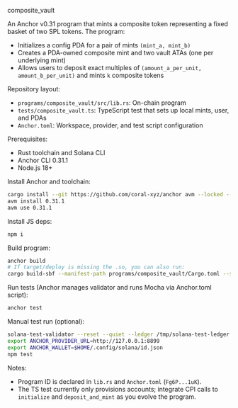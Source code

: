 composite_vault

An Anchor v0.31 program that mints a composite token representing a fixed basket of two SPL tokens. The program:
- Initializes a config PDA for a pair of mints `(mint_a, mint_b)`
- Creates a PDA-owned composite mint and two vault ATAs (one per underlying mint)
- Allows users to deposit exact multiples of `(amount_a_per_unit, amount_b_per_unit)` and mints `k` composite tokens

Repository layout:
- `programs/composite_vault/src/lib.rs`: On-chain program
- `tests/composite_vault.ts`: TypeScript test that sets up local mints, user, and PDAs
- `Anchor.toml`: Workspace, provider, and test script configuration

Prerequisites:
- Rust toolchain and Solana CLI
- Anchor CLI 0.31.1
- Node.js 18+

Install Anchor and toolchain:
```bash
cargo install --git https://github.com/coral-xyz/anchor avm --locked --force
avm install 0.31.1
avm use 0.31.1
```

Install JS deps:
```bash
npm i
```

Build program:
```bash
anchor build
# If target/deploy is missing the .so, you can also run:
cargo build-sbf --manifest-path programs/composite_vault/Cargo.toml --sbf-out-dir target/deploy
```

Run tests (Anchor manages validator and runs Mocha via Anchor.toml script):
```bash
anchor test
```

Manual test run (optional):
```bash
solana-test-validator --reset --quiet --ledger /tmp/solana-test-ledger &
export ANCHOR_PROVIDER_URL=http://127.0.0.1:8899
export ANCHOR_WALLET=$HOME/.config/solana/id.json
npm test
```

Notes:
- Program ID is declared in `lib.rs` and `Anchor.toml` (`Fg6P...1uK`).
- The TS test currently only provisions accounts; integrate CPI calls to `initialize` and `deposit_and_mint` as you evolve the program.
